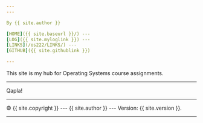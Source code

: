 ```yaml
---
---

By {{ site.author }}

[HOME]({{ site.baseurl }}/) ---
[LOG]({{ site.myloglink }}) ---
[LINKS](/os222/LINKS/) ---
[GITHUB]({{ site.githublink }})

---
```


This site is my hub for Operating Systems course assignments.

---

Qapla!

---

&copy; {{ site.copyright }} --- {{ site.author }} --- Version: {{ site.version }}.

---
